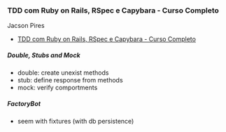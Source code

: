 ### TDD com Ruby on Rails, RSpec e Capybara - Curso Completo
Jacson Pires  
- [TDD com Ruby on Rails, RSpec e Capybara - Curso Completo](http://videosdeti.com.br/curso-tdd-rails.html)

##### Double, Stubs and Mock
- double: create unexist methods
- stub: define response from methods
- mock: verify comportments

##### FactoryBot
- seem with fixtures (with db persistence)

